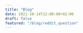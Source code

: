 ```yaml
---
title: "Blog"
date: 2021-10-14T22:00:00+02:00
draft: false
featured: "/blog/reddit_question"
---
```

